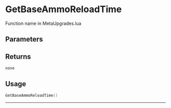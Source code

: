 # GetBaseAmmoReloadTime
Function name in MetaUpgrades.lua
## Parameters

## Returns
`none`
## Usage
```lua
GetBaseAmmoReloadTime()
```
---
